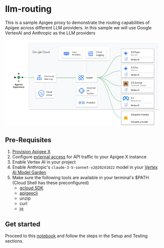# llm-routing

This is a sample Apigee proxy to demonstrate the routing capabilities of Apigee across different LLM providers. In this sample we will use Google VertexAI and Anthropic as the LLM providers

![architecture](./images/arch.jpg)

## Pre-Requisites

1. [Provision Apigee X](https://cloud.google.com/apigee/docs/api-platform/get-started/provisioning-intro)
2. Configure [external access](https://cloud.google.com/apigee/docs/api-platform/get-started/configure-routing#external-access) for API traffic to your Apigee X instance
3. Enable Vertex AI in your project
4. Enable Anthropic's `claude-3-5-sonnet-v2@20241022` model in your [Vertex AI Model Garden](https://console.cloud.google.com/vertex-ai/publishers/anthropic/model-garden/claude-3-5-sonnet-v2)
5. Make sure the following tools are available in your terminal's $PATH (Cloud Shell has these preconfigured)
    - [gcloud SDK](https://cloud.google.com/sdk/docs/install)
    - [apigeecli](https://github.com/apigee/apigeecli)
    - unzip
    - curl
    - jq

## Get started

Proceed to this [notebook](llm_routing_v1.ipynb) and follow the steps in the Setup and Testing sections.